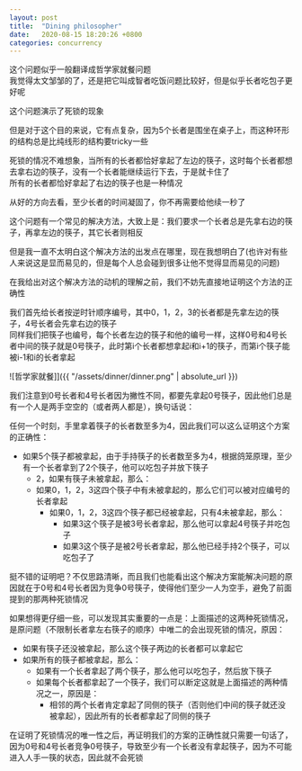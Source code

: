 ```yaml
---
layout: post
title:  "Dining philosopher"
date:   2020-08-15 18:20:26 +0800
categories: concurrency
---
```


这个问题似乎一般翻译成哲学家就餐问题  
我觉得太文邹邹的了，还是把它叫成智者吃饭问题比较好，但是似乎长者吃包子更好呢  

这个问题演示了死锁的现象  

但是对于这个目的来说，它有点复杂，因为5个长者是围坐在桌子上，而这种环形的结构总是比纯线形的结构要tricky一些  

<!-- 在线形的结构中，我们能说第i个长者必须拿起第i和i+1的筷子才能吃到包子，但是如果是坐成一圈，这个条件就修改为第i个长者必须拿起第i和(i+1)%n的筷子才能吃到包子，也许对于那些数论和群论谙熟于心的人来说这是一回事，因为在剩余类中n==0，不过反正我不是这样的人   -->

死锁的情况不难想象，当所有的长者都恰好拿起了左边的筷子，这时每个长者都想去拿右边的筷子，没有一个长者能继续运行下去，于是就卡住了  
所有的长者都恰好拿起了右边的筷子也是一种情况  

从好的方向去看，至少长者的时间凝固了，你不再需要给他续一秒了  

这个问题有一个常见的解决方法，大致上是：我们要求一个长者总是先拿右边的筷子，再拿左边的筷子，其它长者则相反  

但是我一直不太明白这个解决方法的出发点在哪里，现在我想明白了(也许对有些人来说这是显而易见的，但是每个人总会碰到很多让他不觉得显而易见的问题)  

在我给出对这个解决方法的动机的理解之前，我们不妨先直接地证明这个方法的正确性  

我们首先给长者按逆时针顺序编号，其中0，1，2，3的长者都是先拿左边的筷子，4号长者会先拿右边的筷子  
同样我们把筷子也编号，每个长者左边的筷子和他的编号一样，这样0号和4号长者中间的筷子就是0号筷子，此时第i个长者都想拿起i和i+1的筷子，而第i个筷子能被i-1和i的长者拿起

![哲学家就餐]]({{ "/assets/dinner/dinner.png" | absolute_url }})

我们注意到0号长者和4号长者因为撇性不同，都要先拿起0号筷子，因此他们总是有一个人是两手空空的（或者两人都是），换句话说：

任何一个时刻，手里拿着筷子的长者数至多为4，因此我们可以这么证明这个方案的正确性：
  * 如果5个筷子都被拿起，由于手持筷子的长者数至多为4，根据鸽笼原理，至少有一个长者拿到了2个筷子，他可以吃包子并放下筷子
    * 2，如果有筷子未被拿起，那么：
    * 如果0，1，2，3这四个筷子中有未被拿起的，那么它们可以被对应编号的长者拿起
      * 如果0，1，2，3这四个筷子都已经被拿起，只有4未被拿起，那么：
        * 如果3这个筷子是被3号长者拿起，那么他可以拿起4号筷子并吃包子
        * 如果3这个筷子是被2号长者拿起，那么他已经手持2个筷子，可以吃包子了


挺不错的证明吧？不仅思路清晰，而且我们也能看出这个解决方案能解决问题的原因就在于0号和4号长者因为竞争0号筷子，使得他们至少一人为空手，避免了前面提到的那两种死锁情况

如果想得更仔细一些，可以发现其实重要的一点是：上面描述的这两种死锁情况，是原问题（不限制长者拿左右筷子的顺序）中唯二的会出现死锁的情况，原因：
  * 如果有筷子还没被拿起，那么这个筷子两边的长者都可以拿起它
  * 如果所有的筷子都被拿起，那么：
    * 如果有一个长者拿起了两个筷子，那么他可以吃包子，然后放下筷子
    * 如果每个长者都拿起了一个筷子，我们可以断定这就是上面描述的两种情况之一，原因是：
      * 相邻的两个长者肯定拿起了同侧的筷子（否则他们中间的筷子就还没被拿起），因此所有的长者都拿起了同侧的筷子

在证明了死锁情况的唯一性之后，再证明我们的方案的正确性就只需要一句话了，因为0号和4号长者竞争0号筷子，导致至少有一个长者没有拿起筷子，因为不可能进入人手一筷的状态，因此就不会死锁



